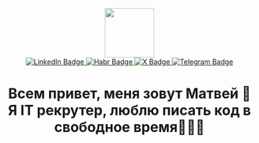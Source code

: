 <div id="header" align="center">
  <img src="https://media.giphy.com/media/M9gbBd9nbDrOTu1Mqx/giphy.gif" width="100"/>
</div>
<div id="badges" align="center">
  <a href="https://www.linkedin.com/in/matvei-dudochkin/">
      <img src="https://img.shields.io/badge/LinkedIn-blue?style=for-the-badge&logo=linkedin&logoColor=white" alt="LinkedIn Badge"/>
  </a>
  <a href="https://career.habr.com/matvei_dudochkin">
      <img src="https://img.shields.io/badge/Habr-blue?style=for-the-badge&logo=habr&logoColor=white" alt="Habr Badge"/>
  </a>
  <a href="https://x.com/MDudochkin96450">
    <img src="https://img.shields.io/badge/X-black?style=for-the-badge&logo=X&logoColor=white" alt="X Badge"/>
  </a>
  <a href="https://t.me/matvei_dudochkin">
     <img src="https://img.shields.io/badge/Telegram-blue?style=for-the-badge&logo=Telegram&logoColor=white" alt="Telegram Badge"/>
  </a>
</div>
<div align="center">
 <img src="https://komarev.com/ghpvc/?username=MatveiDudochkin&style=flat-square&color=blue" alt=""/>  
</div>
<h1 align="center">
  Всем привет, меня зовут Матвей 👋Я IT рекрутер, люблю писать код в свободное время👨🏻‍💻
</h1>

